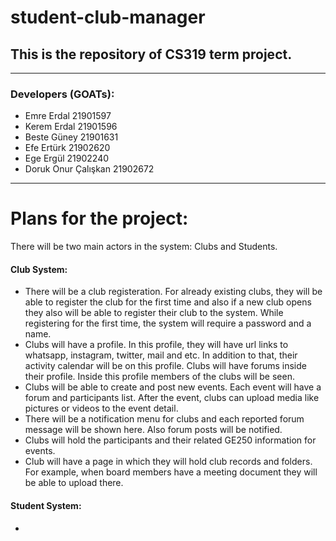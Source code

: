 # student-club-manager
## This is the repository of CS319 term project.
-----------------------------------
### Developers (GOATs):
* Emre Erdal 21901597
* Kerem Erdal 21901596
* Beste Güney 21901631
* Efe Ertürk 21902620
* Ege Ergül 21902240
* Doruk Onur Çalışkan 21902672
-----------------------------------
# Plans for the project:
There will be two main actors in the system: Clubs and Students.
#### Club System:
* There will be a club registeration. For already existing clubs, they will be able to register the club for the first time and also if a new club opens they also will be able to register their club to the system. While registering for the first time, the system will require a password and a name.
* Clubs  will have a profile. In this profile, they will have url links to whatsapp, instagram, twitter, mail and etc. In addition to that, their activity calendar will be on this profile. Clubs will have forums inside their profile. Inside this profile members of the clubs will be seen.
* Clubs will be able to create and post new events. Each event will have a forum and participants list. After the event, clubs can upload media like pictures or videos to the event detail.
* There will be a notification menu for clubs and each reported forum message will be shown here. Also forum posts will be notified.
* Clubs will hold the participants and their related GE250 information for events. 
* Club will have a page in which they will hold club records and folders. For example, when board members have a meeting document they will be able to upload there. 

#### Student System:
* 
